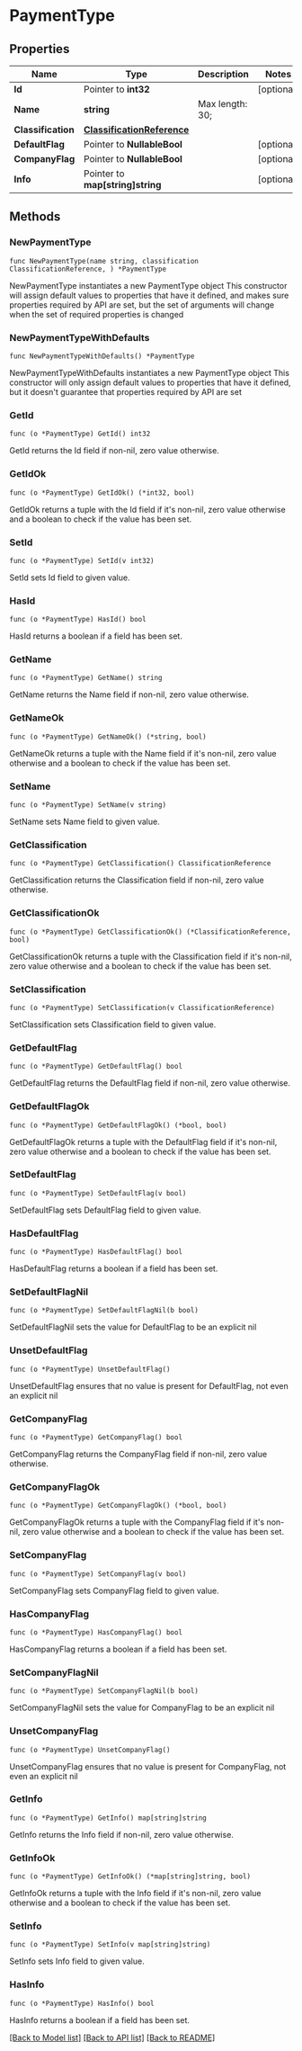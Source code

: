 # PaymentType

## Properties

Name | Type | Description | Notes
------------ | ------------- | ------------- | -------------
**Id** | Pointer to **int32** |  | [optional] 
**Name** | **string** |  Max length: 30; | 
**Classification** | [**ClassificationReference**](ClassificationReference.md) |  | 
**DefaultFlag** | Pointer to **NullableBool** |  | [optional] 
**CompanyFlag** | Pointer to **NullableBool** |  | [optional] 
**Info** | Pointer to **map[string]string** |  | [optional] 

## Methods

### NewPaymentType

`func NewPaymentType(name string, classification ClassificationReference, ) *PaymentType`

NewPaymentType instantiates a new PaymentType object
This constructor will assign default values to properties that have it defined,
and makes sure properties required by API are set, but the set of arguments
will change when the set of required properties is changed

### NewPaymentTypeWithDefaults

`func NewPaymentTypeWithDefaults() *PaymentType`

NewPaymentTypeWithDefaults instantiates a new PaymentType object
This constructor will only assign default values to properties that have it defined,
but it doesn't guarantee that properties required by API are set

### GetId

`func (o *PaymentType) GetId() int32`

GetId returns the Id field if non-nil, zero value otherwise.

### GetIdOk

`func (o *PaymentType) GetIdOk() (*int32, bool)`

GetIdOk returns a tuple with the Id field if it's non-nil, zero value otherwise
and a boolean to check if the value has been set.

### SetId

`func (o *PaymentType) SetId(v int32)`

SetId sets Id field to given value.

### HasId

`func (o *PaymentType) HasId() bool`

HasId returns a boolean if a field has been set.

### GetName

`func (o *PaymentType) GetName() string`

GetName returns the Name field if non-nil, zero value otherwise.

### GetNameOk

`func (o *PaymentType) GetNameOk() (*string, bool)`

GetNameOk returns a tuple with the Name field if it's non-nil, zero value otherwise
and a boolean to check if the value has been set.

### SetName

`func (o *PaymentType) SetName(v string)`

SetName sets Name field to given value.


### GetClassification

`func (o *PaymentType) GetClassification() ClassificationReference`

GetClassification returns the Classification field if non-nil, zero value otherwise.

### GetClassificationOk

`func (o *PaymentType) GetClassificationOk() (*ClassificationReference, bool)`

GetClassificationOk returns a tuple with the Classification field if it's non-nil, zero value otherwise
and a boolean to check if the value has been set.

### SetClassification

`func (o *PaymentType) SetClassification(v ClassificationReference)`

SetClassification sets Classification field to given value.


### GetDefaultFlag

`func (o *PaymentType) GetDefaultFlag() bool`

GetDefaultFlag returns the DefaultFlag field if non-nil, zero value otherwise.

### GetDefaultFlagOk

`func (o *PaymentType) GetDefaultFlagOk() (*bool, bool)`

GetDefaultFlagOk returns a tuple with the DefaultFlag field if it's non-nil, zero value otherwise
and a boolean to check if the value has been set.

### SetDefaultFlag

`func (o *PaymentType) SetDefaultFlag(v bool)`

SetDefaultFlag sets DefaultFlag field to given value.

### HasDefaultFlag

`func (o *PaymentType) HasDefaultFlag() bool`

HasDefaultFlag returns a boolean if a field has been set.

### SetDefaultFlagNil

`func (o *PaymentType) SetDefaultFlagNil(b bool)`

 SetDefaultFlagNil sets the value for DefaultFlag to be an explicit nil

### UnsetDefaultFlag
`func (o *PaymentType) UnsetDefaultFlag()`

UnsetDefaultFlag ensures that no value is present for DefaultFlag, not even an explicit nil
### GetCompanyFlag

`func (o *PaymentType) GetCompanyFlag() bool`

GetCompanyFlag returns the CompanyFlag field if non-nil, zero value otherwise.

### GetCompanyFlagOk

`func (o *PaymentType) GetCompanyFlagOk() (*bool, bool)`

GetCompanyFlagOk returns a tuple with the CompanyFlag field if it's non-nil, zero value otherwise
and a boolean to check if the value has been set.

### SetCompanyFlag

`func (o *PaymentType) SetCompanyFlag(v bool)`

SetCompanyFlag sets CompanyFlag field to given value.

### HasCompanyFlag

`func (o *PaymentType) HasCompanyFlag() bool`

HasCompanyFlag returns a boolean if a field has been set.

### SetCompanyFlagNil

`func (o *PaymentType) SetCompanyFlagNil(b bool)`

 SetCompanyFlagNil sets the value for CompanyFlag to be an explicit nil

### UnsetCompanyFlag
`func (o *PaymentType) UnsetCompanyFlag()`

UnsetCompanyFlag ensures that no value is present for CompanyFlag, not even an explicit nil
### GetInfo

`func (o *PaymentType) GetInfo() map[string]string`

GetInfo returns the Info field if non-nil, zero value otherwise.

### GetInfoOk

`func (o *PaymentType) GetInfoOk() (*map[string]string, bool)`

GetInfoOk returns a tuple with the Info field if it's non-nil, zero value otherwise
and a boolean to check if the value has been set.

### SetInfo

`func (o *PaymentType) SetInfo(v map[string]string)`

SetInfo sets Info field to given value.

### HasInfo

`func (o *PaymentType) HasInfo() bool`

HasInfo returns a boolean if a field has been set.


[[Back to Model list]](../README.md#documentation-for-models) [[Back to API list]](../README.md#documentation-for-api-endpoints) [[Back to README]](../README.md)


